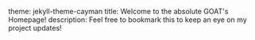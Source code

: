 theme: jekyll-theme-cayman
title: Welcome to the absolute GOAT's Homepage!
description: Feel free to bookmark this to keep an eye on my project updates!

